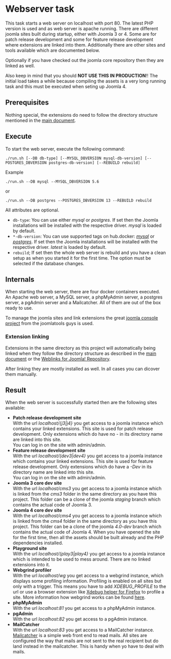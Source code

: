 # Webserver task
This task starts a web server on localhost with port 80. The latest PHP version is used and as web server is apache running. There are different joomla sites built during startup, either with Joomla 3 or 4. Some are for patch release development and some for feature release development where extensions are linked into them. Additionally there are other sites and tools available which are documented below.

Optionally if you have checked out the joomla core repository then they are linked as well.

Also keep in mind that you should **NOT USE THIS IN PRODUCTION**!! The initial load takes a while because compiling the assets is a very long running task and this must be executed when seting up Joomla 4.

## Prerequisites
Nothing special, the extensions do need to follow the directory structure mentioned in the [main document](..).

## Execute
To start the web server, execute the following command:

`./run.sh [--DB db-type] [--MYSQL_DBVERSION mysql-db-version] [--POSTGRES_DBVERSION postgres-db-version] [--REBUILD rebuild]`

Example

`./run.sh --DB mysql --MYSQL_DBVERSION 5.6`

or

`./run.sh --DB postgres --POSTGRES_DBVERSION 13 --REBUILD rebuild`

All attributes are optional.

- `db-type`: You can use either _mysql_ or _postgres_. If set then the Joomla installations will be installed with the respective driver. _mysql_ is loaded by default.
- `*-db-version`: You can use supported tags on hub.docker:  [_mysql_](https://hub.docker.com/_/mysql) or [_postgres_](https://hub.docker.com/_/postgres). If set then the Joomla installations will be installed with the respective driver. _latest_ is loaded by default.
- `rebuild`; If set then the whole web server is rebuild and you have a clean setup as when you started it for the first time. The option must be selected if the database changes.

## Internals
When starting the web server, there are four docker containers executed. An Apache web server, a MySQL server, a phpMyAdmin server, a postgres server, a pgAdmin server and a Mailcatcher. All of them are out of the box ready to use.

To manage the joomla sites and link extensions the great [joomla console project](https://github.com/joomlatools/joomlatools-console) from the joomlatools guys is used.

### Extension linking
Extensions in the same directory as this project will automatically being linked when they follow the directory structure as described in the [main document](https://github.com/Digital-Peak/DPDocker#structure) or the [Weblinks for Joomla! Repository](https://github.com/joomla-extensions/weblinks). 

After linking they are mostly installed as well. In all cases you can dicover them manually.

## Result
When the web server is successfully started then are the following sites available:

- **Patch release development site**  
With the url _localhost/{j3|j4}_ you get access to a joomla instance which contains your linked extensions. This site is used for patch release development. Only extensions which do have no _-_ in its directory name are linked into this site.  
You can log in on the site with admin/admin.
- **Feature release development site**  
With the url _localhost/{dev3|dev4}_ you get access to a joomla instance which contains your linked extensions. This site is used for feature release development. Only extensions which do have a _-Dev_ in its directory name are linked into this site.  
You can log in on the site with admin/admin.
- **Joomla 3 core dev site**  
With the url _localhost/cms3_ you get access to a joomla instance which is linked from the _cms3_ folder in the same directory as you have this project. This folder can be a clone of the joomla _staging_ branch which contains the actual code of Joomla 3.
- **Joomla 4 core dev site**  
With the url _localhost/cms4_ you get access to a joomla instance which is linked from the _cms4_ folder in the same directory as you have this project. This folder can be a clone of the joomla _4.0-dev_ branch which contains the actual code of Joomla 4. When you have opened the site for the first time, then all the assets should be built already and the PHP dependencies installed.
- **Playground site**  
With the url _localhost/{play3|play4}_ you get access to a joomla instance which is intended to be used to mess around. There are no linked extensions into it.
- **Webgrind profiler**  
With the url _localhost/wg_ you get access to a webgrind instance, which displays some profiling information. Profiling is enabled on all sites but only with a trigger. This means you have to add _XDEBUG_PROFILE_ to the url or use a browser extension like [Xdebug helper for Firefox](https://addons.mozilla.org/en-US/firefox/addon/xdebug-helper-for-firefox) to profile a site. More information how webgrind works can be found [here](https://github.com/jokkedk/webgrind).
- **phpMyAdmin**  
With the url _localhost:81_ you get access to a phpMyAdmin instance.
- **pgAdmin**  
With the url _localhost:82_ you get access to a pgAdmin instance.
- **MailCatcher**  
With the url _localhost:83_ you get access to a MailCatcher instance. [Mailcatcher](https://mailcatcher.me/) is a simple web front end to read mails. All sites are configured the way that mails are not sent to the real recipient but do land instead in the mailcatcher. This is handy when yo have to deal with mails.
